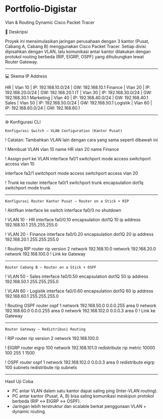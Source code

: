 # Portfolio-Digistar
Vlan &amp; Routing Dynamic Cisco Packet Tracer

📌 Deskripsi

Proyek ini mensimulasikan jaringan perusahaan dengan 3 kantor (Pusat, Cabang A, Cabang B) menggunakan Cisco Packet Tracer.
Setiap divisi dipisahkan dengan VLAN, lalu komunikasi antar kantor dilakukan dengan protokol routing berbeda (RIP, EIGRP, OSPF) yang dihubungkan lewat Router Gateway.

-------------------------------------------------------------

💻 Skema IP Address

HR        | Vlan 10	| IP: 192.168.10.0/24	| GW: 192.168.10.1
Finance	  | Vlan 20	| IP: 192.168.20.0/24	| GW: 192.168.20.1
IT        | Vlan 30	| IP: 192.168.30.0/24	| GW: 192.168.30.1
Marketing |	Vlan 40	| IP: 192.168.40.0/24	| GW: 192.168.40.1
Sales	    | Vlan 50	| IP: 192.168.50.0/24	| GW: 192.168.50.1
Logistik	| Vlan 60	| IP: 192.168.60.0/24	| GW: 192.168.60.1

-------------------------------------------------------------

⚙️ Konfigurasi CLI

    Konfigurasi Switch – VLAN Configuration (Kantor Pusat)
! Catatan: Tambahkan VLAN lain dengan cara yang sama seperti dibawah ini

! Membuat VLAN
vlan 10
 name HR
vlan 20
 name Finance

! Assign port ke VLAN
interface fa1/1
 switchport mode access
 switchport access vlan 10

interface fa2/1
 switchport mode access
 switchport access vlan 20

! Trunk ke router
interface fa0/1
 switchport trunk encapsulation dot1q
 switchport mode trunk
 
-------------------------------------------------------------

    Konfigurasi Router Kantor Pusat – Router on a Stick + RIP
! Aktifkan interface ke switch
interface fa0/0
 no shutdown

! VLAN 10 - HR
interface fa0/0.10
 encapsulation dot1Q 10
 ip address 192.168.10.1 255.255.255.0

! VLAN 20 - Finance
interface fa0/0.20
 encapsulation dot1Q 20
 ip address 192.168.20.1 255.255.255.0

! Routing RIP
router rip
 version 2
 network 192.168.10.0
 network 192.168.20.0
 network 192.168.100.0   ! Link ke Gateway

-------------------------------------------------------------

    Router Cabang B – Router on a Stick + OSPF
 ! VLAN 50 - Sales
interface fa0/0.50
 encapsulation dot1Q 50
 ip address 192.168.50.1 255.255.255.0

! VLAN 60 - Logistik
interface fa0/0.60
 encapsulation dot1Q 60
 ip address 192.168.60.1 255.255.255.0

! Routing OSPF
router ospf 1
 network 192.168.50.0 0.0.0.255 area 0
 network 192.168.60.0 0.0.0.255 area 0
 network 192.168.102.0 0.0.0.3 area 0   ! Link ke Gateway

 -------------------------------------------------------------

    Router Gateway – Redistribusi Routing
 ! RIP
router rip
 version 2
 network 192.168.100.0

! EIGRP
router eigrp 100
 network 192.168.101.0
 redistribute rip metric 10000 100 255 1 1500

! OSPF
router ospf 1
 network 192.168.102.0 0.0.0.3 area 0
 redistribute eigrp 100 subnets
 redistribute rip subnets

-------------------------------------------------------------

Hasil Uji Coba

- PC antar VLAN dalam satu kantor dapat saling ping (Inter-VLAN routing).
- PC antar kantor (Pusat, A, B) bisa saling komunikasi meskipun protokol berbeda (RIP ↔ EIGRP ↔ OSPF).
- Jaringan lebih terstruktur dan scalable berkat penggunaan VLAN + dynamic routing.


